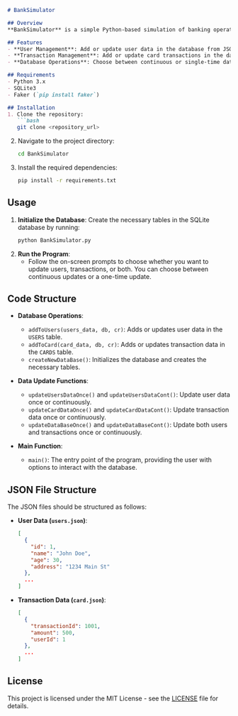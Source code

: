 
```markdown
# BankSimulator

## Overview
**BankSimulator** is a simple Python-based simulation of banking operations using SQLite as a database. The project can manage users and their card transactions by reading from JSON files and updating the database accordingly. It includes options for continuous or one-time updates to the database.

## Features
- **User Management**: Add or update user data in the database from JSON files.
- **Transaction Management**: Add or update card transactions in the database from JSON files.
- **Database Operations**: Choose between continuous or single-time database updates.

## Requirements
- Python 3.x
- SQLite3
- Faker (`pip install faker`)

## Installation
1. Clone the repository:
   ```bash
   git clone <repository_url>
   ```
2. Navigate to the project directory:
   ```bash
   cd BankSimulator
   ```
3. Install the required dependencies:
   ```bash
   pip install -r requirements.txt
   ```

## Usage
1. **Initialize the Database**: Create the necessary tables in the SQLite database by running:
   ```python
   python BankSimulator.py
   ```
2. **Run the Program**:
   - Follow the on-screen prompts to choose whether you want to update users, transactions, or both. You can choose between continuous updates or a one-time update.

## Code Structure
- **Database Operations**:
  - `addToUsers(users_data, db, cr)`: Adds or updates user data in the `USERS` table.
  - `addToCard(card_data, db, cr)`: Adds or updates transaction data in the `CARDS` table.
  - `createNewDataBase()`: Initializes the database and creates the necessary tables.

- **Data Update Functions**:
  - `updateUsersDataOnce()` and `updateUsersDataCont()`: Update user data once or continuously.
  - `updateCardDataOnce()` and `updateCardDataCont()`: Update transaction data once or continuously.
  - `updateDataBaseOnce()` and `updateDataBaseCont()`: Update both users and transactions once or continuously.

- **Main Function**:
  - `main()`: The entry point of the program, providing the user with options to interact with the database.

## JSON File Structure
The JSON files should be structured as follows:

- **User Data (`users.json`)**:
  ```json
  [
    {
      "id": 1,
      "name": "John Doe",
      "age": 30,
      "address": "1234 Main St"
    },
    ...
  ]
  ```

- **Transaction Data (`card.json`)**:
  ```json
  [
    {
      "transactionId": 1001,
      "amount": 500,
      "userId": 1
    },
    ...
  ]
  ```

## License
This project is licensed under the MIT License - see the [LICENSE](LICENSE) file for details.
```